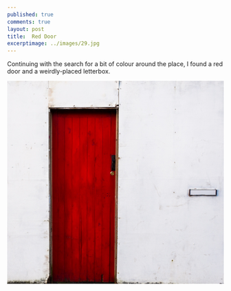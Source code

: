 ```yaml
---
published: true
comments: true
layout: post
title:	Red Door 
excerptimage: ../images/29.jpg
---
```


Continuing with the search for a bit of colour around the place, I found a red door and a weirdly-placed letterbox. 

[![Image 29/365	25mm	~f/4.5	ISO200	1/200s](../images/29.jpg)](https://www.flickr.com/photos/tmadhavan/15800406573/)